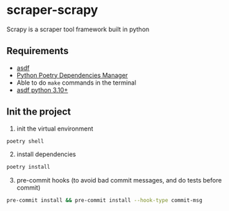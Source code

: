# scraper-scrapy
Scrapy is a scraper tool framework built in python


## Requirements
* [asdf](https://asdf-vm.com/)
* [Python Poetry Dependencies Manager](https://python-poetry.org/)
* Able to do `make` commands in the terminal
* [asdf python 3.10+](https://github.com/asdf-community/asdf-python)


## Init the project

1. init the virtual environment
```bash
poetry shell
```

2. install dependencies
```bash
poetry install
```

3. pre-commit hooks (to avoid bad commit messages, and do tests before commit)
```bash
pre-commit install && pre-commit install --hook-type commit-msg
```

